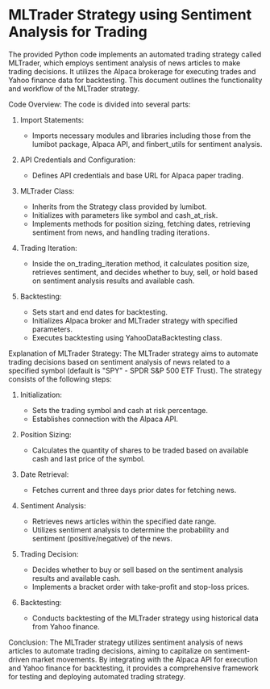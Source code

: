 # MLTrader Strategy using Sentiment Analysis for Trading

The provided Python code implements an automated trading strategy called MLTrader, which employs 
sentiment analysis of news articles to make trading decisions. It utilizes the Alpaca brokerage 
for executing trades and Yahoo finance data for backtesting. This document outlines the 
functionality and workflow of the MLTrader strategy.

Code Overview:
The code is divided into several parts:

1. Import Statements:
   - Imports necessary modules and libraries including those from the lumibot package, Alpaca API, 
     and finbert_utils for sentiment analysis.

2. API Credentials and Configuration:
   - Defines API credentials and base URL for Alpaca paper trading.

3. MLTrader Class:
   - Inherits from the Strategy class provided by lumibot.
   - Initializes with parameters like symbol and cash_at_risk.
   - Implements methods for position sizing, fetching dates, retrieving sentiment from news, and handling trading iterations.

4. Trading Iteration:
   - Inside the on_trading_iteration method, it calculates position size, retrieves sentiment, 
     and decides whether to buy, sell, or hold based on sentiment analysis results and available cash.

5. Backtesting:
   - Sets start and end dates for backtesting.
   - Initializes Alpaca broker and MLTrader strategy with specified parameters.
   - Executes backtesting using YahooDataBacktesting class.

Explanation of MLTrader Strategy:
The MLTrader strategy aims to automate trading decisions based on sentiment analysis 
of news related to a specified symbol (default is "SPY" - SPDR S&P 500 ETF Trust). 
The strategy consists of the following steps:

1. Initialization:
   - Sets the trading symbol and cash at risk percentage.
   - Establishes connection with the Alpaca API.

2. Position Sizing:
   - Calculates the quantity of shares to be traded based on available cash and last price of the symbol.

3. Date Retrieval:
   - Fetches current and three days prior dates for fetching news.

4. Sentiment Analysis:
   - Retrieves news articles within the specified date range.
   - Utilizes sentiment analysis to determine the probability and sentiment (positive/negative) of the news.

5. Trading Decision:
   - Decides whether to buy or sell based on the sentiment analysis results and available cash.
   - Implements a bracket order with take-profit and stop-loss prices.

6. Backtesting:
   - Conducts backtesting of the MLTrader strategy using historical data from Yahoo finance.

Conclusion:
The MLTrader strategy utilizes sentiment analysis of news articles to
automate trading decisions, aiming to capitalize on sentiment-driven market movements.
By integrating with the Alpaca API for execution and Yahoo finance for backtesting, it provides
a comprehensive framework for testing and deploying automated trading strategy.
